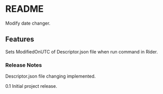 # **README**
Modify date changer.

## **Features**
Sets ModifiedOnUTC of Descriptor.json file when run command in Rider.

### **Release Notes**
Descriptor.json file changing implemented.

0.1 Initial project release.
